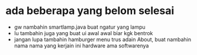 # ada beberapa yang belom selesai
- gw nambahin smartlamp.java buat ngatur yang lampu
- lu tambahin juga yang buat ui awal awal biar kgk bentrok
- jangan lupa tambahin hamburger menu trus adain About, buat nambahin nama nama yang kerjain ini hardware ama softwarenya
